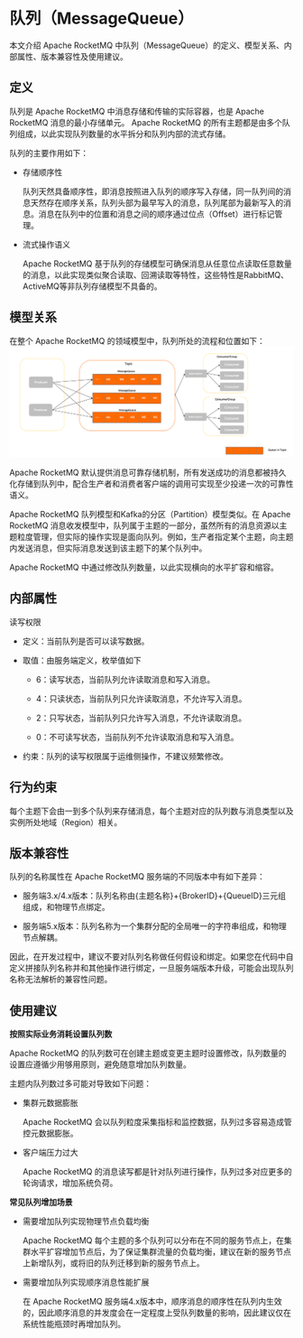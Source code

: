 # 队列（MessageQueue） 


本文介绍 Apache RocketMQ 中队列（MessageQueue）的定义、模型关系、内部属性、版本兼容性及使用建议。

## 定义 


队列是 Apache RocketMQ 中消息存储和传输的实际容器，也是 Apache RocketMQ 消息的最小存储单元。 Apache RocketMQ 的所有主题都是由多个队列组成，以此实现队列数量的水平拆分和队列内部的流式存储。

队列的主要作用如下：

* 存储顺序性

  队列天然具备顺序性，即消息按照进入队列的顺序写入存储，同一队列间的消息天然存在顺序关系，队列头部为最早写入的消息，队列尾部为最新写入的消息。消息在队列中的位置和消息之间的顺序通过位点（Offset）进行标记管理。

* 流式操作语义

  Apache RocketMQ 基于队列的存储模型可确保消息从任意位点读取任意数量的消息，以此实现类似聚合读取、回溯读取等特性，这些特性是RabbitMQ、ActiveMQ等非队列存储模型不具备的。

  




## 模型关系

在整个 Apache RocketMQ 的领域模型中，队列所处的流程和位置如下：![队列](../picture/v5/archiforqueue.png)



Apache RocketMQ 默认提供消息可靠存储机制，所有发送成功的消息都被持久化存储到队列中，配合生产者和消费者客户端的调用可实现至少投递一次的可靠性语义。

Apache RocketMQ 队列模型和Kafka的分区（Partition）模型类似。在 Apache RocketMQ 消息收发模型中，队列属于主题的一部分，虽然所有的消息资源以主题粒度管理，但实际的操作实现是面向队列。例如，生产者指定某个主题，向主题内发送消息，但实际消息发送到该主题下的某个队列中。

Apache RocketMQ 中通过修改队列数量，以此实现横向的水平扩容和缩容。

## 内部属性

读写权限

* 定义：当前队列是否可以读写数据。

* 取值：由服务端定义，枚举值如下
  * 6：读写状态，当前队列允许读取消息和写入消息。
  
  * 4：只读状态，当前队列只允许读取消息，不允许写入消息。
  
  * 2：只写状态，当前队列只允许写入消息，不允许读取消息。
  
  * 0：不可读写状态，当前队列不允许读取消息和写入消息。
  

  

* 约束：队列的读写权限属于运维侧操作，不建议频繁修改。




## 行为约束

每个主题下会由一到多个队列来存储消息，每个主题对应的队列数与消息类型以及实例所处地域（Region）相关。

## 版本兼容性

队列的名称属性在 Apache RocketMQ 服务端的不同版本中有如下差异：

* 服务端3.x/4.x版本：队列名称由{主题名称}+{BrokerID}+{QueueID}三元组组成，和物理节点绑定。

* 服务端5.x版本：队列名称为一个集群分配的全局唯一的字符串组成，和物理节点解耦。




因此，在开发过程中，建议不要对队列名称做任何假设和绑定。如果您在代码中自定义拼接队列名称并和其他操作进行绑定，一旦服务端版本升级，可能会出现队列名称无法解析的兼容性问题。

## 使用建议

**按照实际业务消耗设置队列数**

Apache RocketMQ 的队列数可在创建主题或变更主题时设置修改，队列数量的设置应遵循少用够用原则，避免随意增加队列数量。

主题内队列数过多可能对导致如下问题：

* 集群元数据膨胀

  Apache RocketMQ 会以队列粒度采集指标和监控数据，队列过多容易造成管控元数据膨胀。

* 客户端压力过大

  Apache RocketMQ 的消息读写都是针对队列进行操作，队列过多对应更多的轮询请求，增加系统负荷。

**常见队列增加场景**

* 需要增加队列实现物理节点负载均衡

  Apache RocketMQ 每个主题的多个队列可以分布在不同的服务节点上，在集群水平扩容增加节点后，为了保证集群流量的负载均衡，建议在新的服务节点上新增队列，或将旧的队列迁移到新的服务节点上。

* 需要增加队列实现顺序消息性能扩展

  在 Apache RocketMQ 服务端4.x版本中，顺序消息的顺序性在队列内生效的，因此顺序消息的并发度会在一定程度上受队列数量的影响，因此建议仅在系统性能瓶颈时再增加队列。

  



